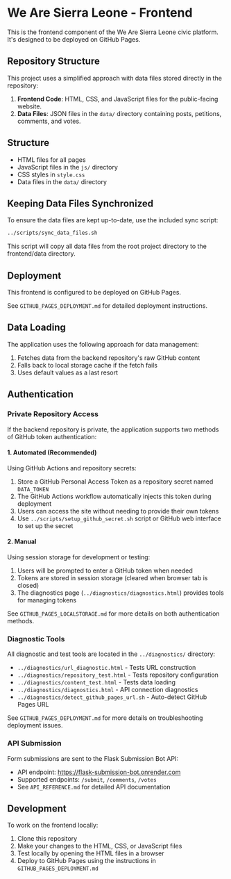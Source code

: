 # We Are Sierra Leone - Frontend

This is the frontend component of the We Are Sierra Leone civic platform. It's designed to be deployed on GitHub Pages.

## Repository Structure

This project uses a simplified approach with data files stored directly in the repository:
1. **Frontend Code**: HTML, CSS, and JavaScript files for the public-facing website.
2. **Data Files**: JSON files in the `data/` directory containing posts, petitions, comments, and votes.

## Structure

- HTML files for all pages
- JavaScript files in the `js/` directory
- CSS styles in `style.css`
- Data files in the `data/` directory

## Keeping Data Files Synchronized

To ensure the data files are kept up-to-date, use the included sync script:

```bash
../scripts/sync_data_files.sh
```

This script will copy all data files from the root project directory to the frontend/data directory.

## Deployment

This frontend is configured to be deployed on GitHub Pages.

See `GITHUB_PAGES_DEPLOYMENT.md` for detailed deployment instructions.

## Data Loading

The application uses the following approach for data management:

1. Fetches data from the backend repository's raw GitHub content
2. Falls back to local storage cache if the fetch fails
3. Uses default values as a last resort

## Authentication

### Private Repository Access

If the backend repository is private, the application supports two methods of GitHub token authentication:

#### 1. Automated (Recommended)

Using GitHub Actions and repository secrets:

1. Store a GitHub Personal Access Token as a repository secret named `DATA_TOKEN`
2. The GitHub Actions workflow automatically injects this token during deployment
3. Users can access the site without needing to provide their own tokens
4. Use `../scripts/setup_github_secret.sh` script or GitHub web interface to set up the secret

#### 2. Manual

Using session storage for development or testing:

1. Users will be prompted to enter a GitHub token when needed
2. Tokens are stored in session storage (cleared when browser tab is closed)
3. The diagnostics page (`../diagnostics/diagnostics.html`) provides tools for managing tokens

See `GITHUB_PAGES_LOCALSTORAGE.md` for more details on both authentication methods.

### Diagnostic Tools

All diagnostic and test tools are located in the `../diagnostics/` directory:
- `../diagnostics/url_diagnostic.html` - Tests URL construction
- `../diagnostics/repository_test.html` - Tests repository configuration
- `../diagnostics/content_test.html` - Tests data loading
- `../diagnostics/diagnostics.html` - API connection diagnostics
- `../diagnostics/detect_github_pages_url.sh` - Auto-detect GitHub Pages URL

See `GITHUB_PAGES_DEPLOYMENT.md` for more details on troubleshooting deployment issues.

### API Submission

Form submissions are sent to the Flask Submission Bot API:
- API endpoint: https://flask-submission-bot.onrender.com
- Supported endpoints: `/submit`, `/comments`, `/votes`
- See `API_REFERENCE.md` for detailed API documentation

## Development

To work on the frontend locally:

1. Clone this repository
2. Make your changes to the HTML, CSS, or JavaScript files
3. Test locally by opening the HTML files in a browser
4. Deploy to GitHub Pages using the instructions in `GITHUB_PAGES_DEPLOYMENT.md`
